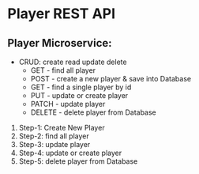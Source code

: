 # Player REST API

## Player Microservice:

- CRUD: create read update delete
  - GET - find all player
  - POST - create a new player & save into Database
  - GET - find a single player by id
  - PUT - update or create player
  - PATCH - update player
  - DELETE - delete player from Database

1. Step-1: Create New Player
1. Step-2: find all player
1. Step-3: update player
1. Step-4: update or create player
1. Step-5: delete player from Database
